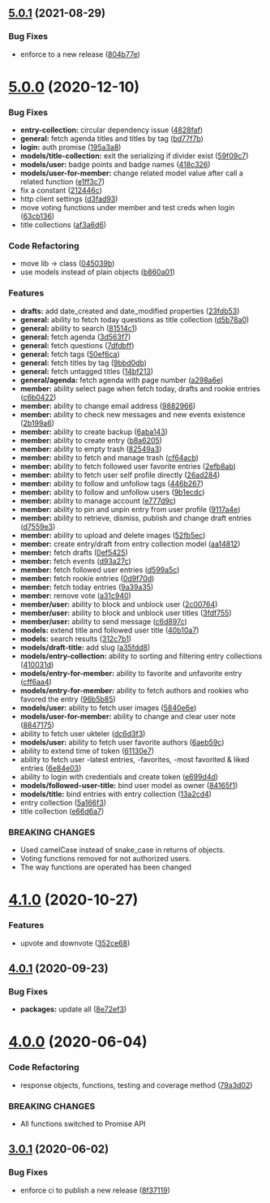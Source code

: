 ## [5.0.1](https://github.com/ridvanaltun/eksi-sozluk/compare/v5.0.0...v5.0.1) (2021-08-29)


### Bug Fixes

* enforce to a new release ([804b77e](https://github.com/ridvanaltun/eksi-sozluk/commit/804b77ebafc2119a27f66453bc4cd439c2870142))

# [5.0.0](https://github.com/ridvanaltun/eksi-sozluk/compare/v4.1.0...v5.0.0) (2020-12-10)


### Bug Fixes

* **entry-collection:** circular dependency issue ([4828faf](https://github.com/ridvanaltun/eksi-sozluk/commit/4828faf7577de6fbcad5d48fe5e9fbc27ac30f23))
* **general:** fetch agenda titles and titles by tag ([bd77f7b](https://github.com/ridvanaltun/eksi-sozluk/commit/bd77f7b9ec55a64c09eeaa045943d048b20e0e68))
* **login:** auth promise ([195a3a8](https://github.com/ridvanaltun/eksi-sozluk/commit/195a3a80e99da342c9300a6d8185838ef7e9ac1d))
* **models/title-collection:** exit the serializing if divider exist ([59f09c7](https://github.com/ridvanaltun/eksi-sozluk/commit/59f09c711f775fa28ce8094bd2d4b42d6c9fd919))
* **models/user:** badge points and badge names ([418c326](https://github.com/ridvanaltun/eksi-sozluk/commit/418c3260099dfaf3e0c483c5915a0465690d288b))
* **models/user-for-member:** change related model value after call a related function ([e1ff3c7](https://github.com/ridvanaltun/eksi-sozluk/commit/e1ff3c741e3c4881544f487b2568290f41bd24d6))
* fix a constant ([212446c](https://github.com/ridvanaltun/eksi-sozluk/commit/212446c3cd0ee6ec3dab7b414b5f989797c92dd9))
* http client settings ([d3fad93](https://github.com/ridvanaltun/eksi-sozluk/commit/d3fad933bedd2a7146ad29697ca2c72426de30ff))
* move voting functions under member and test creds when login ([63cb136](https://github.com/ridvanaltun/eksi-sozluk/commit/63cb1361063fbbe0c3030035b4100ae111ceacd9))
* title collections ([af3a6d6](https://github.com/ridvanaltun/eksi-sozluk/commit/af3a6d6e09ffa781d096bdadad547a5ddd10c8bc))


### Code Refactoring

* move lib -> class ([045039b](https://github.com/ridvanaltun/eksi-sozluk/commit/045039b5e508216883d9ed87589f42d7c35954ba))
* use models instead of plain objects ([b860a01](https://github.com/ridvanaltun/eksi-sozluk/commit/b860a01ac468250ba5d6ed2e2451457e5f156f48))


### Features

* **drafts:** add date_created and date_modified properties ([23fdb53](https://github.com/ridvanaltun/eksi-sozluk/commit/23fdb536430709f51121b16f0ea82b04c8195843))
* **general:** ability to fetch today questions as title collection ([d5b78a0](https://github.com/ridvanaltun/eksi-sozluk/commit/d5b78a0a89eccc5b95a81c28f7f6eb3b6d767820))
* **general:** ability to search ([81514c1](https://github.com/ridvanaltun/eksi-sozluk/commit/81514c101483a696bcb2dd7aebfeae31a71a2c4a))
* **general:** fetch agenda ([3d563f7](https://github.com/ridvanaltun/eksi-sozluk/commit/3d563f72dbb4cb5e9e390aac1bfe274cf60398db))
* **general:** fetch questions ([7dfdbff](https://github.com/ridvanaltun/eksi-sozluk/commit/7dfdbff441a351cac257205bf63ddef8b982e9ad))
* **general:** fetch tags ([50ef6ca](https://github.com/ridvanaltun/eksi-sozluk/commit/50ef6ca05bc07a1b72f5aaf382ebcb9c0886a0d3))
* **general:** fetch titles by tag ([9bbd0db](https://github.com/ridvanaltun/eksi-sozluk/commit/9bbd0db0d1f59311e60ca26c3a94a39eaf055334))
* **general:** fetch untagged titles ([14bf213](https://github.com/ridvanaltun/eksi-sozluk/commit/14bf213cc0f1e111535afc71830487f05c9885e5))
* **general/agenda:** fetch agenda with page number ([a298a6e](https://github.com/ridvanaltun/eksi-sozluk/commit/a298a6e1e3f94069a6b35dffe4b80b6f1208f4f0))
* **member:** ability select page when fetch today, drafts and rookie entries ([c6b0422](https://github.com/ridvanaltun/eksi-sozluk/commit/c6b04229958bbeef9c3851f3c901278fc430cca4))
* **member:** ability to change email address ([9882966](https://github.com/ridvanaltun/eksi-sozluk/commit/988296617abf2853f8bdafb00eefe1750d50390a))
* **member:** ability to check new messages and new events existence ([2b199a6](https://github.com/ridvanaltun/eksi-sozluk/commit/2b199a65458da64871534d295bb49141ae5fd63e))
* **member:** ability to create backup ([6aba143](https://github.com/ridvanaltun/eksi-sozluk/commit/6aba143bbf8bb59499b6fcd500ec5dde6bd632c9))
* **member:** ability to create entry ([b8a6205](https://github.com/ridvanaltun/eksi-sozluk/commit/b8a620562e9c0b6d2e0c23b10a20d03eae18be3d))
* **member:** ability to empty trash ([82549a3](https://github.com/ridvanaltun/eksi-sozluk/commit/82549a33519c05783665ec634fab071be1d697e2))
* **member:** ability to fetch and manage trash ([cf64acb](https://github.com/ridvanaltun/eksi-sozluk/commit/cf64acbfbbef21235db39866ce09110236604880))
* **member:** ability to fetch followed user favorite entries ([2efb8ab](https://github.com/ridvanaltun/eksi-sozluk/commit/2efb8ab723508d5563d7603f1841ecde8e3de84f))
* **member:** ability to fetch user self profile directly ([26ad284](https://github.com/ridvanaltun/eksi-sozluk/commit/26ad284204943508d340748a1a5ca21085415bba))
* **member:** ability to follow and unfollow tags ([446b267](https://github.com/ridvanaltun/eksi-sozluk/commit/446b267fa65490a41fd38ab36ba14e6f25d596d6))
* **member:** ability to follow and unfollow users ([9b1ecdc](https://github.com/ridvanaltun/eksi-sozluk/commit/9b1ecdc454bedae93f026d3b8e11af8e74f8bbcf))
* **member:** ability to manage account ([e777d9c](https://github.com/ridvanaltun/eksi-sozluk/commit/e777d9c78a18602f23a52db71489f7e2b4e399f6))
* **member:** ability to pin and unpin entry from user profile ([9117a4e](https://github.com/ridvanaltun/eksi-sozluk/commit/9117a4e4b9cc218efbdfaf749f49476c3ec679ff))
* **member:** ability to retrieve, dismiss, publish and change draft entries ([d7559e3](https://github.com/ridvanaltun/eksi-sozluk/commit/d7559e33a791ca63e086d8f32d439d9b3e5ab9b3))
* **member:** ability to upload and delete images ([52fb5ec](https://github.com/ridvanaltun/eksi-sozluk/commit/52fb5ecd77ff9cae1ec8fc680590a041545ca15d))
* **member:** create entry/draft from entry collection model ([aa14812](https://github.com/ridvanaltun/eksi-sozluk/commit/aa148128b5f1ce87cac09c27ec358124b2d1a3b4))
* **member:** fetch drafts ([0ef5425](https://github.com/ridvanaltun/eksi-sozluk/commit/0ef54254efb399861ff626bae4ff7730bafba9c3))
* **member:** fetch events ([d93a27c](https://github.com/ridvanaltun/eksi-sozluk/commit/d93a27c7a50617dd0c86ec21d530821437bc6d44))
* **member:** fetch followed user entries ([d599a5c](https://github.com/ridvanaltun/eksi-sozluk/commit/d599a5c5ae067a5e61816cd74112f01737714e75))
* **member:** fetch rookie entries ([0d9f70d](https://github.com/ridvanaltun/eksi-sozluk/commit/0d9f70d0b99ed87cb40b555549f0033c146ae4cd))
* **member:** fetch today entries ([9a39a35](https://github.com/ridvanaltun/eksi-sozluk/commit/9a39a35e18876e281041a5934784494f74c7ab76))
* **member:** remove vote ([a31c940](https://github.com/ridvanaltun/eksi-sozluk/commit/a31c940c8c11425a8f425907588d6e76738b7a42))
* **member/user:** ability to block and unblock user ([2c00764](https://github.com/ridvanaltun/eksi-sozluk/commit/2c00764ce0c6e9dcf5944269a55f490c58594780))
* **member/user:** ability to block and unblock user titles ([3fdf755](https://github.com/ridvanaltun/eksi-sozluk/commit/3fdf7550d5f469233d88b9e582d40e9f37b10e55))
* **member/user:** ability to send message ([c6d897c](https://github.com/ridvanaltun/eksi-sozluk/commit/c6d897c89a1f3ce52a115e51718086aa29f76166))
* **models:** extend title and followed user title ([40b10a7](https://github.com/ridvanaltun/eksi-sozluk/commit/40b10a7218d8fa9cabaaf99297cf78530ad25349))
* **models:** search results ([312c7b1](https://github.com/ridvanaltun/eksi-sozluk/commit/312c7b1b6a048b5d290d58fb9e4d00f7ac8cb6f3))
* **models/draft-title:** add slug ([a35fdd8](https://github.com/ridvanaltun/eksi-sozluk/commit/a35fdd8093718a8b57d4e372e46194ae2e6ba53a))
* **models/entry-collection:** ability to sorting and filtering entry collections ([410031d](https://github.com/ridvanaltun/eksi-sozluk/commit/410031d101125311473dba73beb3a20557c36513))
* **models/entry-for-member:** ability to favorite and unfavorite entry ([cff6aa4](https://github.com/ridvanaltun/eksi-sozluk/commit/cff6aa45be6d6adf109b85542d16f6708e0c2556))
* **models/entry-for-member:** ability to fetch authors and rookies who favored the entry ([96b5b85](https://github.com/ridvanaltun/eksi-sozluk/commit/96b5b8533e88e0052cc17ce46ef6c395d1b775a7))
* **models/user:** ability to fetch user images ([5840e6e](https://github.com/ridvanaltun/eksi-sozluk/commit/5840e6eac4128e970574b475ecb5df4921a3e54b))
* **models/user-for-member:** ability to change and clear user note ([8847175](https://github.com/ridvanaltun/eksi-sozluk/commit/8847175539ae07cce84aab6067c763c873a73930))
* ability to fetch user ukteler ([dc6d3f3](https://github.com/ridvanaltun/eksi-sozluk/commit/dc6d3f3229aa966a74b1277221420305ffd6c457))
* **models/user:** ability to fetch user favorite authors ([6aeb59c](https://github.com/ridvanaltun/eksi-sozluk/commit/6aeb59c95cb795f93467bbbf672f68af1f0e88bc))
* ability to extend time of token ([61130e7](https://github.com/ridvanaltun/eksi-sozluk/commit/61130e730a5391fcc59886eb32132e7495af3aa1))
* ability to fetch user -latest entries, -favorites, -most favorited & liked entries ([6e84e03](https://github.com/ridvanaltun/eksi-sozluk/commit/6e84e031fd689fe9ba6fbd775d9e2c7c8404d6ad))
* ability to login with credentials and create token ([e699d4d](https://github.com/ridvanaltun/eksi-sozluk/commit/e699d4d7b5d52177d46f7878dd847f8db9a89926))
* **models/followed-user-title:** bind user model as owner ([84165f1](https://github.com/ridvanaltun/eksi-sozluk/commit/84165f1ba3adfc86f2de685b1e8a680a1916edca))
* **models/title:** bind entries with entry collection ([13a2cd4](https://github.com/ridvanaltun/eksi-sozluk/commit/13a2cd4caaf9b299392a330ca2626a08da829267))
* entry collection ([5a166f3](https://github.com/ridvanaltun/eksi-sozluk/commit/5a166f33a0a7323e3196660b25c34d0b1dbc4563))
* title collection ([e66d6a7](https://github.com/ridvanaltun/eksi-sozluk/commit/e66d6a758a467029b5de616f905a5248f111cb37))


### BREAKING CHANGES

* Used camelCase instead of snake_case in returns of objects.
* Voting functions removed for not authorized users.
* The way functions are operated has been changed

# [4.1.0](https://github.com/ridvanaltun/eksi-sozluk/compare/v4.0.1...v4.1.0) (2020-10-27)


### Features

* upvote and downvote ([352ce68](https://github.com/ridvanaltun/eksi-sozluk/commit/352ce68c7a3398b87d80b3b67789c666f88acb90))

## [4.0.1](https://github.com/ridvanaltun/eksi-sozluk/compare/v4.0.0...v4.0.1) (2020-09-23)


### Bug Fixes

* **packages:** update all ([8e72ef3](https://github.com/ridvanaltun/eksi-sozluk/commit/8e72ef3904b98bd99c2b678ba8f5f32618ea81bb))

# [4.0.0](https://github.com/ridvanaltun/eksi-sozluk/compare/v3.0.1...v4.0.0) (2020-06-04)


### Code Refactoring

* response objects, functions, testing and coverage method ([79a3d02](https://github.com/ridvanaltun/eksi-sozluk/commit/79a3d02ae7523806ee5bbfb60b8392f8f4803356))


### BREAKING CHANGES

* All functions switched to Promise API

## [3.0.1](https://github.com/ridvanaltun/eksi-sozluk/compare/v3.0.0...v3.0.1) (2020-06-02)


### Bug Fixes

* enforce ci to publish a new release ([8f37119](https://github.com/ridvanaltun/eksi-sozluk/commit/8f3711988f4e3a58d92ecf0eae64a2f8e370d216))
